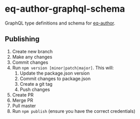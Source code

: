 # eq-author-graphql-schema

GraphQL type definitions and schema for [eq-author](https://github.com/ONSdigital/eq-author).

## Publishing

1. Create new branch
2. Make any changes
3. Commit changes
4. Run `npm version [minor|patch|major]`. This will:
    1. Update the package.json version
    2. Commit changes to package.json
    3. Create a git tag
    4. Push changes
5. Create PR
6. Merge PR
7. Pull master
8. Run `npm publish` (ensure you have the correct credentials)